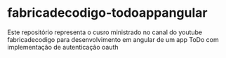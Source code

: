 # fabricadecodigo-todoappangular
Este repositório representa o cusro ministrado no canal do youtube fabricadecodigo para desenvolvimento em angular de um app ToDo com implementação de autenticação oauth
